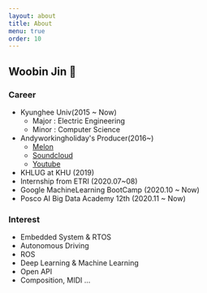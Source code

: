 ```yaml
---
layout: about
title: About
menu: true
order: 10
---
```


## Woobin Jin 👋

### Career
* Kyunghee Univ(2015 ~ Now) 
  * Major : Electric Engineering 
  * Minor : Computer Science
* Andyworkingholiday's Producer(2016~)
  * [Melon](https://www.melon.com/artist/song.htm?artistId=1133944)
  * [Soundcloud](https://soundcloud.com/andyworkingholiday)
  * [Youtube](https://www.youtube.com/channel/UCeBauIZ5u5yn6PntNY_wkZA)
* KHLUG at KHU (2019)
* Internship from ETRI (2020.07~08)
* Google MachineLearning BootCamp (2020.10 ~ Now)
* Posco AI Big Data Academy 12th (2020.11 ~ Now)

### Interest
- Embedded System & RTOS
- Autonomous Driving
- ROS
- Deep Learning & Machine Learning
- Open API
- Composition, MIDI ...
